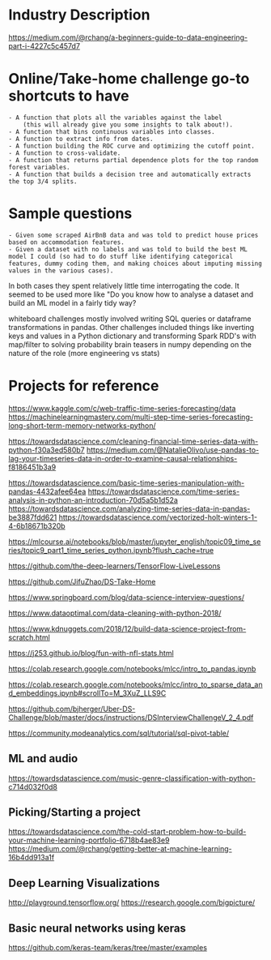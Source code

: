 
# Industry Description

https://medium.com/@rchang/a-beginners-guide-to-data-engineering-part-i-4227c5c457d7


# Online/Take-home challenge go-to shortcuts to have

    - A function that plots all the variables against the label
        (this will already give you some insights to talk about!).
    - A function that bins continuous variables into classes.
    - A function to extract info from dates.
    - A function building the ROC curve and optimizing the cutoff point.
    - A function to cross-validate.
    - A function that returns partial dependence plots for the top random forest variables.
    - A function that builds a decision tree and automatically extracts the top 3/4 splits.

# Sample questions

    - Given some scraped AirBnB data and was told to predict house prices based on accommodation features.
    - Given a dataset with no labels and was told to build the best ML model I could (so had to do stuff like identifying categorical features, dummy coding them, and making choices about imputing missing values in the various cases).

In both cases they spent relatively little time interrogating the code. It seemed to be used more like "Do you know how to analyse a dataset and build an ML model in a fairly tidy way?

whiteboard challenges mostly involved writing SQL queries or dataframe transformations in pandas. Other challenges included things like inverting keys and values in a Python dictionary and transforming Spark RDD's with map/filter to solving probability brain teasers in numpy depending on the nature of the role (more engineering vs stats)

# Projects for reference

https://www.kaggle.com/c/web-traffic-time-series-forecasting/data
https://machinelearningmastery.com/multi-step-time-series-forecasting-long-short-term-memory-networks-python/


https://towardsdatascience.com/cleaning-financial-time-series-data-with-python-f30a3ed580b7
https://medium.com/@NatalieOlivo/use-pandas-to-lag-your-timeseries-data-in-order-to-examine-causal-relationships-f8186451b3a9

https://towardsdatascience.com/basic-time-series-manipulation-with-pandas-4432afee64ea
https://towardsdatascience.com/time-series-analysis-in-python-an-introduction-70d5a5b1d52a
https://towardsdatascience.com/analyzing-time-series-data-in-pandas-be3887fdd621
https://towardsdatascience.com/vectorized-holt-winters-1-4-6b18671b320b


https://mlcourse.ai/notebooks/blob/master/jupyter_english/topic09_time_series/topic9_part1_time_series_python.ipynb?flush_cache=true

https://github.com/the-deep-learners/TensorFlow-LiveLessons

https://github.com/JifuZhao/DS-Take-Home

https://www.springboard.com/blog/data-science-interview-questions/

https://www.dataoptimal.com/data-cleaning-with-python-2018/

https://www.kdnuggets.com/2018/12/build-data-science-project-from-scratch.html

https://j253.github.io/blog/fun-with-nfl-stats.html

https://colab.research.google.com/notebooks/mlcc/intro_to_pandas.ipynb

https://colab.research.google.com/notebooks/mlcc/intro_to_sparse_data_and_embeddings.ipynb#scrollTo=M_3XuZ_LLS9C

https://github.com/bjherger/Uber-DS-Challenge/blob/master/docs/instructions/DSInterviewChallengeV_2_4.pdf

https://community.modeanalytics.com/sql/tutorial/sql-pivot-table/

## ML and audio

https://towardsdatascience.com/music-genre-classification-with-python-c714d032f0d8

## Picking/Starting a project

https://towardsdatascience.com/the-cold-start-problem-how-to-build-your-machine-learning-portfolio-6718b4ae83e9
https://medium.com/@rchang/getting-better-at-machine-learning-16b4dd913a1f

## Deep Learning Visualizations

http://playground.tensorflow.org/
https://research.google.com/bigpicture/

## Basic neural networks using keras

https://github.com/keras-team/keras/tree/master/examples